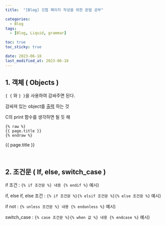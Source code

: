 ```yaml
---
title:  "[Blog] 깃헙 페이지 작성을 위한 문법 공부" 

categories:
  - Blog
tags:
  - [Blog, Liquid, grammar]

toc: true
toc_sticky: true

date: 2023-06-18
last_modified_at: 2023-06-18
---
```



## 1. 객체 ( Objects )

`{ {` 와 `} }`을 사용하여 감싸주면 된다.

감싸져 있는 object를 <u>출력</u> 하는 것

C의 print 함수를 생각하면 될 듯 해 

```
{% raw %}
{{ page.title }}
{% endraw %}
```
{{ page.title }}



<br>

## 2. 조건문 ( If, else, switch_case )
if 조건 : `{% if 조건문 %} 내용 {% endif %}`
예시) 



if, else if, else 조건 : `{% if 조건문 %}{% elsif 조건문 %}{% else 조건문 %}`
예시)




if not : `{% unless 조건문 %} 내용 {% endunless %}`
예시)



switch_case : `{% case 조건문 %}{% when 값 %} 내용 {% endcase %}`
예시)
